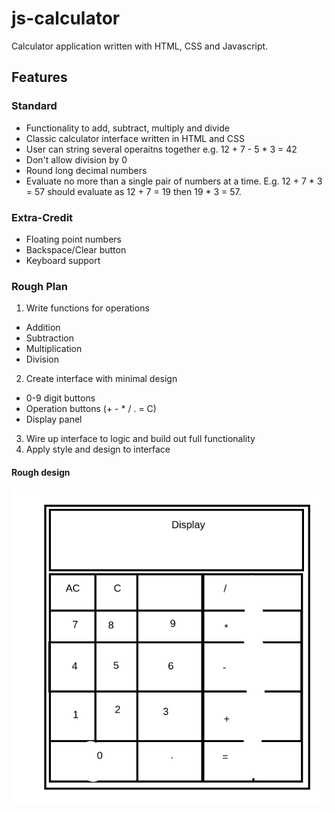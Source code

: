 # js-calculator

Calculator application written with HTML, CSS and Javascript.

## Features

### Standard

- Functionality to add, subtract, multiply and divide
- Classic calculator interface written in HTML and CSS
- User can string several operaitns together e.g. 12 + 7 - 5 * 3 = 42
- Don't allow division by 0
- Round long decimal numbers
- Evaluate no more than a single pair of numbers at a time. E.g. 12 + 7 * 3 = 57 should evaluate as 12 + 7 = 19 then 19 * 3 = 57.

### Extra-Credit

- Floating point numbers
- Backspace/Clear button
- Keyboard support

### Rough Plan

1. Write functions for operations
  - Addition
  - Subtraction
  - Multiplication
  - Division
2. Create interface with minimal design
  - 0-9 digit buttons
  - Operation buttons (+ - * / . = C)
  - Display panel
3. Wire up interface to logic and build out full functionality
4. Apply style and design to interface

#### Rough design
![Design of calculator interface](rough-design.png)